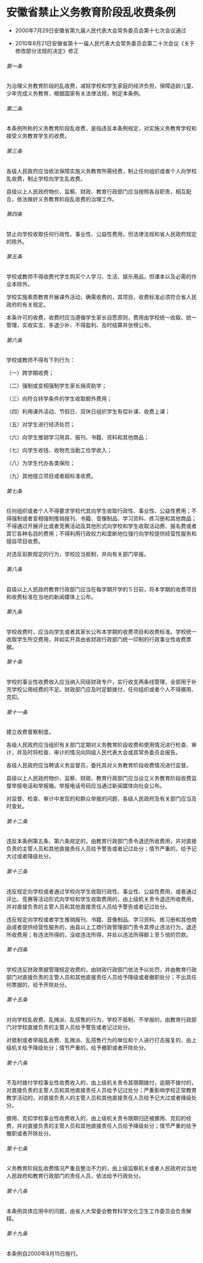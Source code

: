 # 安徽省禁止义务教育阶段乱收费条例

- 2000年7月29日安徽省第九届人民代表大会常务委员会第十七次会议通过

- 2010年8月21日安徽省第十一届人民代表大会常务委员会第二十次会议《关于修改部分法规的决定》修正

<!-- INFO END -->

###### 第一条

为治理义务教育阶段的乱收费，减轻学校和学生家庭的经济负担，保障适龄儿童、少年完成义务教育，根据国家有关法律法规，制定本条例。

###### 第二条

本条例所称的义务教育阶段乱收费，是指违反本条例规定，对实施义务教育学校和接受义务教育学生的收费。

###### 第三条

各级人民政府应当依法保障实施义务教育所需经费，制止任何组织或者个人向学校乱收费，制止学校向学生乱收费。

县级以上人民政府物价、监察、财政、教育行政部门应当按照各自职责，相互配合，依法做好义务教育阶段乱收费的治理工作。

###### 第四条

禁止向学校收取任何行政性、事业性、公益性费用，但法律法规和省人民政府规定的除外。

###### 第五条

学校或教师不得收费代学生购买个人学习、生活、娱乐用品，但课本以及必需的作业本除外。

学校实施素质教育开展课外活动，确需收费的，其项目、收费标准必须符合省人民政府的有关规定。

本条许可的收费，收费时应当遵循学生家长自愿原则，费用由学校统一收取、统一管理，实收实支、多退少补、不得盈利、及时结算并张榜公布。

###### 第六条

学校或教师不得有下列行为：

（一）跨学期收费；

（二）强制或变相强制学生家长捐资助学；

（三）向符合转学条件的学生收取额外费用；

（四）利用课外活动、节假日、双休日组织学生有偿补课、收费上课；

（五）对学生进行经济处罚；

（六）向学生推销学习用具、报刊、书籍、资料和其他商品；

（七）向学生收钱、收物充当勤工俭学收入；

（八）为学生代办各类保险；

（九）其他擅立项目或者超标准收费。

###### 第七条

任何组织或者个人不得要求学校代其向学生收取行政性、事业性、公益性费用；不得强制或者变相强制推销报刊、书籍、音像制品、学习资料、练习册和其他商品；不得通过开展评比或者竞赛活动及其他形式向学校和学生收取活动费、报名费或者其它各种名目的费用；不得利用行政权力和垄断地位强行向学校提供经营性服务和擅自项目收费。

对违反前款规定的行为，学校应当抵制，并向有关部门举报。

###### 第八条

县级以上人民政府教育行政部门应当在每学期开学的５日前，将本学期的收费项目和收费标准在当地的新闻媒体上公布。

###### 第九条

学校收费时，应当向学生或者其家长公布本学期的收费项目和收费标准。学校统一收取学生所交费用，并如实开具由省财政行政部门统一印制的行政事业性收费票据。

###### 第十条

学校的事业性收费收入应当纳入同级财政专户，实行收支两条线管理，全部用于补充学校公用经费的不足。财政部门应及时足额拨付，任何组织或者个人不得挪用、克扣。

###### 第十一条

建立收费督察制度。

各级人民政府应当组织有关部门定期对义务教育阶段收费和使用情况进行检查、审计，并及时将检查、审计的情况向同级人民代表大会或其常务委员会报告。

各级人民政府应当聘请义务监督员，委托其对义务教育阶段收费情况进行监督。

县级以上人民政府物价、监察、财政、教育行政部门应当设立义务教育阶段收费监督举报电话和举报箱。举报电话号码应当通过新闻媒体向社会公布。

对监督、检查、审计中发现的和群众举报的问题，各级人民政府及有关部门应当及时查处。

###### 第十二条

违反本条例第五条、第六条规定的，由教育行政部门责令退还所收费用，并对直接负责的主管人员和其他直接责任人员给予警告或者记过处分；情节严重的，给予记大过或者降级处分。

###### 第十三条

违反规定向学校或者通过学校向学生收取行政性、事业性、公益性费用，或者通过评比、竞赛等活动形式向学校和学生收取费用的，由上级机关责令退还所收费用，并对直接负责的主管人员和其他直接责任人员给予警告或者记过处分。

违反规定向学校或者学生推销报刊、书籍、音像制品、学习资料、练习册和其他商品或者提供经营性服务的，由县以上工商行政管理部门责令其停止违法行为，退还所收费用；有违法所得的，没收违法所得，并处以违法所得额１至５倍的罚款。

###### 第十四条

学校违反财政票据管理规定收费的，由财政行政部门依法予以处罚，并由教育行政部门对直接负责的主管人员和其他直接责任人员给予降级或者撤职处分；不出具任何票据的，给予开除处分。

###### 第十五条

对向学校乱收费、乱摊派、乱搭售的行为，学校不抵制、不举报的，由教育行政部门对学校直接负责的主管人员给予警告或者记过处分。

对抵制或者举报乱收费、乱摊派、乱搭售行为的单位和个人进行打击报复的，由上级机关给予降级处分；情节严重的，给予撤职或者开除处分。

###### 第十六条

不及时拨付学校事业性收费收入的，由上级机关责令其限期拨付，逾期不拨付的，对直接负责的主管人员和其他直接责任人员给予记过处分；严重影响学校正常教育教学活动的，对直接负责人的主管人员和其他直接责任人员给予记大过或者降级处分。

挪用、克扣学校事业性收费收入的，由上级机关责令限期归还被挪用、克扣的经费，并对直接负责的主管人员和其他直接责任人员给予降级处分；情节严重的给予撤职或者开除处分。

###### 第十七条

义务教育阶段乱收费情况严重且整治不力的，由上级监察机关或者人民政府对当地人民政府和教育行政部门的责任人员，依法给予行政处分。

###### 第十八条

本条例具体应用中的问题，由省人大常委会教育科学文化卫生工作委员会负责解释。

###### 第十九条

本条例自2000年8月15日施行。
